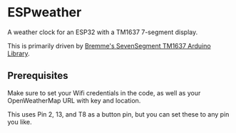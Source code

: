 # ESPweather
A weather clock for an ESP32 with a TM1637 7-segment display.

This is primarily driven by [Bremme's SevenSegment TM1637 Arduino Library](https://github.com/bremme/arduino-tm1637).

## Prerequisites

Make sure to set your Wifi credentials in the code, as well as your OpenWeatherMap URL with key and location.

This uses Pin 2, 13, and T8 as a button pin, but you can set these to any pin you like.